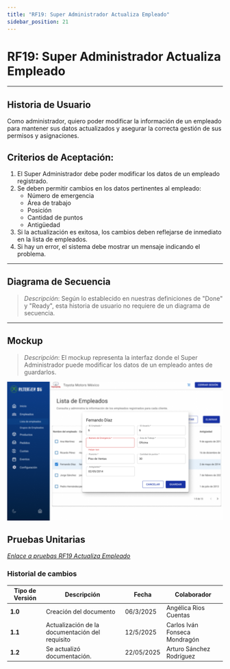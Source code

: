 ```yaml
---
title: "RF19: Super Administrador Actualiza Empleado"
sidebar_position: 21
---
```


# RF19: Super Administrador Actualiza Empleado

---

## Historia de Usuario

Como administrador, quiero poder modificar la información de un empleado para mantener sus datos actualizados y asegurar la correcta gestión de sus permisos y asignaciones.

## **Criterios de Aceptación:**

1. El Super Administrador debe poder modificar los datos de un empleado registrado.
2. Se deben permitir cambios en los datos pertinentes al empleado:
   - Número de emergencia
   - Área de trabajo
   - Posición
   - Cantidad de puntos
   - Antigüedad
3. Si la actualización es exitosa, los cambios deben reflejarse de inmediato en la lista de empleados.
4. Si hay un error, el sistema debe mostrar un mensaje indicando el problema.

---

## **Diagrama de Secuencia**

> _Descripción_: Según lo establecido en nuestras definiciones de "Done" y "Ready", esta historia de usuario no requiere de un diagrama de secuencia.

---

## **Mockup**

> _Descripción_: El mockup representa la interfaz donde el Super Administrador puede modificar los datos de un empleado antes de guardarlos.

![Interfaz para actualizar la información de un empleado](imagenes/RF19ActualizaEmpleado.png)

## **Pruebas Unitarias**

_<u>[Enlace a pruebas RF19 Actualiza Empleado](https://docs.google.com/spreadsheets/d/1NLGwGrGA5PVOEzLaqxa8Ts1D_Ng3QzzqNKWJYUzxD-M/edit?gid=1081692928#gid=1081692928)</u>_

### Historial de cambios

| **Tipo de Versión** | **Descripción**                                 | **Fecha** | **Colaborador**               |
| ------------------- | ----------------------------------------------- | --------- | ----------------------------- |
| **1.0**             | Creación del documento                          | 06/3/2025 | Angélica Rios Cuentas         |
| **1.1**             | Actualización de la documentación del requisito | 12/5/2025 | Carlos Iván Fonseca Mondragón |
| **1.2**             | Se actualizó documentación. | 22/05/2025 | Arturo Sánchez Rodríguez |
